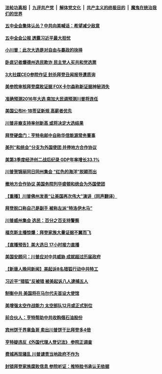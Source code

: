 

####  [法轮功真相](../../../../basic/blob/master/README.md?t=10301403) &nbsp;|&nbsp; [九评共产党](../../../../9ping.md/blob/master/README.md?t=10301403) &nbsp;|&nbsp; [解体党文化](../../../../jtdwh.md/blob/master/README.md?t=10301403)  &nbsp;|&nbsp; [共产主义的终极目的](../../../../gczydzjmd.md/blob/master/README.md?t=10301403) &nbsp;|&nbsp; [魔鬼在统治我们的世界](../../../../mgztzwmdsj.md/blob/master/README.md?t=10301403) 

#### [五中全会集体认怂？中共向美喊话：希望减少敌意](../pages/prog203/a102974996.md?t=10301403) 

#### [五中全会公报 透露习近平最大担忧](../pages/prog203/a102974979.md?t=10301403) 

#### [小川普：此次大选是对自由与暴政的抉择](../pages/prog203/a102974597.md?t=10301403) 

#### [卧底记者爆德州选民欺诈 民主党人买共和党选票](../pages/prog203/a102974590.md?t=10301403) 

#### [3大社媒CEO参院作证 封杀拜登丑闻报导遭质询](../pages/prog203/a102974875.md?t=10301403) 

#### [美参院审核拜登腐败证据 FOX卡尔森称新证据神秘消失](../pages/prog203/a102974851.md?t=10301403) 

#### [准确预测2016年大选 南加大民调预测川普将连任](../pages/prog203/a102974833.md?t=10301403) 

#### [美国公布H-1B签证新规 高薪者优先](../pages/prog203/a102974872.md?t=10301403) 

#### [川普非裔支持率创新高 或将决定大选结果](../pages/prog203/a102974901.md?t=10301403) 

#### [拜登硬盘门：亨特电邮中自称华信能源常务董事](../pages/prog203/a102974800.md?t=10301403) 

#### [美列“和统会”分支为外国使团 并停地方合作协议](../pages/prog203/a102974767.md?t=10301403) 

#### [美第3季度经济创二战后纪录 GDP年率增长33.1%](../pages/prog203/a102974744.md?t=10301403) 

#### [川普贺锦丽同日同州集会 “红色的海洋”脱颖而出](../pages/prog203/a102974602.md?t=10301403) 

#### [撤地方合作协议 美国务院列华盛顿和统会为外国使团](../pages/prog203/a102974692.md?t=10301403) 

#### [【重播】川普佛州发表“让美国再次伟大”演讲（同声翻译）](../pages/prog203/a102974694.md?t=10301403) 

#### [拜登脱口称自己是副手 被称左派“特洛伊木马”](../pages/prog203/a102974657.md?t=10301403) 

#### [川普威州集会 选民：百分之百支持警察](../pages/prog203/a102974644.md?t=10301403) 

#### [福克斯主播惊爆：拜登家族大量证据不翼而飞](../pages/prog203/a102974514.md?t=10301403) 

#### [【直播预告】美大选日 17小时接力直播](../pages/prog203/a102972254.md?t=10301403) 

#### [美国安顾问：川普应对中共威胁 成就超过历届政府](../pages/prog203/a102974343.md?t=10301403) 

#### [【新唐人晚间新闻】美起诉8名猎狐行动中共特工](../pages/prog203/a102974309.md?t=10301403) 

#### [习近平“猎狐”反被猎 被美起诉八人逮捕五人](../pages/prog203/a102974243.md?t=10301403) 

#### [制衡中共 美国将在马尔代夫首设大使馆](../pages/prog203/a102974257.md?t=10301403) 


#### [美增强太空作战能力 太空部队12月或正式到位](../pages/prog203/a102973824.md?t=10301403) 

#### [前合伙人：亨特帮助中共收购俄石油股份](../pages/prog203/a102974045.md?t=10301403) 

#### [宾州饼干界章鱼哥 卖出川普饼干比拜登多4倍](../pages/prog203/a102973423.md?t=10301403) 

#### [亨特疑违反《外国代理人登记法》 参院正调查](../pages/prog203/a102973995.md?t=10301403) 

#### [费城再现骚乱 川普谴责当地政府不作为](../pages/prog203/a102974090.md?t=10301403) 

#### [封锁拜登家族腐败信息 参院听证：推特脸书承认无依据](../pages/prog203/a102974055.md?t=10301403) 

